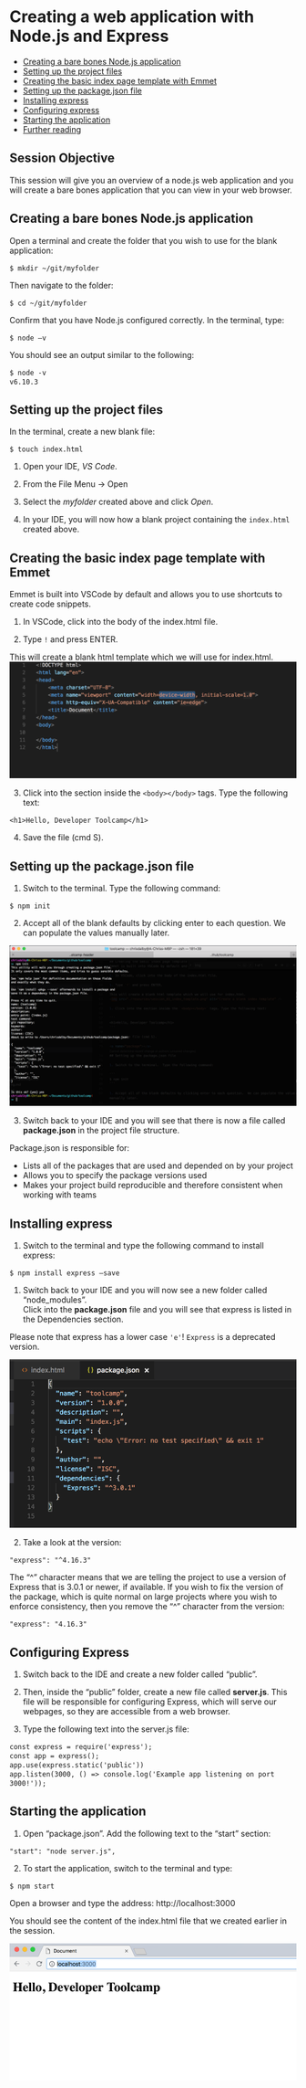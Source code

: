 # Creating a web application with Node.js and Express

* [Creating a bare bones Node.js application](#node)  
* [Setting up the project files](#setup)  
* [Creating the basic index page template with Emmet](#emmet)
* [Setting up the package.json file](#package)
* [Installing express](#express)
* [Configuring express](#confexpress)
* [Starting the application](#start)
* [Further reading](#further)

## Session Objective
This session will give you an overview of a node.js web application and you will create a bare bones application that you can view in your web browser.

<a name="node"></a>
## Creating a bare bones Node.js application

Open a terminal and create the folder that you wish to use for the blank application:

```
$ mkdir ~/git/myfolder
```
Then navigate to the folder:

```
$ cd ~/git/myfolder
```

Confirm that you have Node.js configured correctly.  In the terminal, type:

```
$ node –v
```
You should see an output similar to the following:

```
$ node -v 
v6.10.3
```
<a name="setup"></a>
## Setting up the project files

In the terminal, create a new blank file:

```
$ touch index.html
```

1. Open your IDE, *VS Code*.

1. From the File Menu -> Open

1. Select the *myfolder* created above and click *Open*.

1. In your IDE, you will now how a blank project containing the `index.html` created above.

<a name="emmet"></a>
## Creating the basic index page template with Emmet
Emmet is built into VSCode by default and allows you to use shortcuts to create code snippets.

1. In VSCode, click into the body of the index.html file.
 
2. Type `!` and press ENTER.

This will create a blank html template which we will use for index.html.
<img src="./resources/session_03_index_template.png" alt="Create a blank index template" />

3. Click into the section inside the `<body></body>` tags. Type the following text:

```
<h1>Hello, Developer Toolcamp</h1>
```

4. Save the file (cmd S).

<a name="package"></a>
## Setting up the package.json file

1. Switch to the terminal.  Type the following command:

```
$ npm init
```

2. Accept all of the blank defaults by clicking enter to each question.  We can populate the values manually later.
<img src="./resources/session_03_npm_init.png" alt="Create the node application" />

3. Switch back to your IDE and you will see that there is now a file called **package.json** in the project file structure.

Package.json is responsible for:
* Lists all of the packages that are used and depended on by your project
* Allows you to specify the package versions used
* Makes your project build reproducible and therefore consistent when working with teams

<a name="express"></a>
## Installing express
1. Switch to the terminal and type the following command to install express:

```
$ npm install express –save
```

1. Switch back to your IDE and you will now see a new folder called “node_modules”.  
Click into the **package.json** file and you will see that express is listed in the Dependencies section.

Please note that express has a lower case `'e'`! `Express` is a deprecated version.

<img src="./resources/session_03_express_installed.png" alt="Express installed on package.json" />

2. Take a look at the version:

```
"express": "^4.16.3"
```

The “^” character means that we are telling the project to use a version of Express that is 3.0.1 or newer, if available.  If you wish to fix the version of the package, which is quite normal on large projects where you wish to enforce consistency, then you remove the “^” character from the version:

```
"express": "4.16.3"
```

<a name="confexpress"></a>
## Configuring Express

1. Switch back to the IDE and create a new folder called “public”.

2. Then, inside the “public” folder, create a new file called **server.js**.  This file will be responsible for configuring Express, which will serve our webpages, so they are accessible from a web browser.

3. Type the following text into the server.js file:

```
const express = require('express');
const app = express();
app.use(express.static('public'))
app.listen(3000, () => console.log('Example app listening on port 3000!'));
```

<a name="start"></a>
## Starting the application

1. Open “package.json”.  Add the following text to the “start” section:

```
"start": "node server.js",
```

2. To start the application, switch to the terminal and type:

```
$ npm start
```

Open a browser and type the address: http://localhost:3000

You should see the content of the index.html file that we created earlier in the session.

<img src="./resources/session_03_hello_world.png" alt="Hello World app" />
